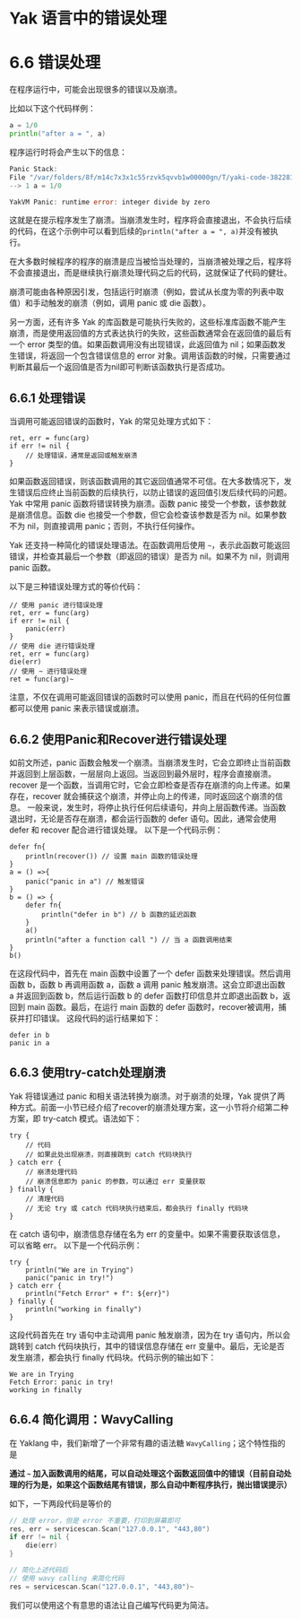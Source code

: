 # Yak 语言中的错误处理

# 6.6 错误处理

在程序运行中，可能会出现很多的错误以及崩溃。

比如以下这个代码样例：

```Go
a = 1/0
println("after a = ", a)
```

程序运行时将会产生以下的信息： 

```Go
Panic Stack:
File "/var/folders/8f/m14c7x3x1c55rzvk5qvvb1w00000gn/T/yaki-code-3822814179.yak", in __yak_main__
--> 1 a = 1/0

YakVM Panic: runtime error: integer divide by zero
```

这就是在提示程序发生了崩溃。当崩溃发生时，程序将会直接退出，不会执行后续的代码，在这个示例中可以看到后续的`println("after a = ", a)`并没有被执行。

在大多数时候程序的程序的崩溃是应当被恰当处理的，当崩溃被处理之后，程序将不会直接退出，而是继续执行崩溃处理代码之后的代码，这就保证了代码的健壮。

崩溃可能由各种原因引发，包括运行时崩溃（例如，尝试从长度为零的列表中取值）和手动触发的崩溃（例如，调用 panic 或 die 函数）。

另一方面，还有许多 Yak 的库函数是可能执行失败的，这些标准库函数不能产生崩溃，而是使用返回值的方式表达执行的失败，这些函数通常会在返回值的最后有一个 error 类型的值。如果函数调用没有出现错误，此返回值为 nil；如果函数发生错误，将返回一个包含错误信息的 error 对象。调用该函数的时候，只需要通过判断其最后一个返回值是否为nil即可判断该函数执行是否成功。

## 6.6.1 **处理错误**

当调用可能返回错误的函数时，Yak 的常见处理方式如下：

```Plain
ret, err = func(arg)
if err != nil {
    // 处理错误，通常是返回或触发崩溃
}
```

如果函数返回错误，则该函数调用的其它返回值通常不可信。在大多数情况下，发生错误后应终止当前函数的后续执行，以防止错误的返回值引发后续代码的问题。 Yak 中常用 panic 函数将错误转换为崩溃。函数 panic 接受一个参数，该参数就是崩溃信息。函数 die 也接受一个参数，但它会检查该参数是否为 nil。如果参数不为 nil，则直接调用 panic；否则，不执行任何操作。

Yak 还支持一种简化的错误处理语法。在函数调用后使用 `~`，表示此函数可能返回错误，并检查其最后一个参数（即返回的错误）是否为 nil。如果不为 nil，则调用 panic 函数。

以下是三种错误处理方式的等价代码：

```Plain
// 使用 panic 进行错误处理
ret, err = func(arg)
if err != nil {
    panic(err)
}
// 使用 die 进行错误处理
ret, err = func(arg)
die(err)
// 使用 ~ 进行错误处理
ret = func(arg)~
```

注意，不仅在调用可能返回错误的函数时可以使用 panic，而且在代码的任何位置都可以使用 panic 来表示错误或崩溃。

## 6.6.2 **使用Panic和Recover进行错误处理**

如前文所述，panic 函数会触发一个崩溃。当崩溃发生时，它会立即终止当前函数并返回到上层函数，一层层向上返回。当返回到最外层时，程序会直接崩溃。 recover 是一个函数，当调用它时，它会立即检查是否存在崩溃的向上传递。如果存在，recover 就会捕获这个崩溃，并停止向上的传递，同时返回这个崩溃的信息。 一般来说，发生时，将停止执行任何后续语句，并向上层函数传递。当函数退出时，无论是否存在崩溃，都会运行函数的 defer 语句。因此，通常会使用 defer 和 recover 配合进行错误处理。 以下是一个代码示例：

```Plain
defer fn{
    println(recover()) // 设置 main 函数的错误处理
}
a = () =>{
    panic("panic in a") // 触发错误
}
b = () => {
    defer fn{
        println("defer in b") // b 函数的延迟函数
    }
    a()
    println("after a function call ") // 当 a 函数调用结束
}
b()
```

在这段代码中，首先在 main 函数中设置了一个 defer 函数来处理错误。然后调用函数 b，函数 b 再调用函数 a，函数 a 调用 panic 触发崩溃。这会立即退出函数 a 并返回到函数 b，然后运行函数 b 的 defer 函数打印信息并立即退出函数 b，返回到 main 函数。最后，在运行 main 函数的 defer 函数时，recover被调用，捕获并打印错误。 这段代码的运行结果如下：

```Plaintext
defer in b
panic in a
```

## 6.6.3 **使用try-catch处理崩溃**

Yak 将错误通过 panic 和相关语法转换为崩溃。对于崩溃的处理，Yak 提供了两种方式。前面一小节已经介绍了recover的崩溃处理方案，这一小节将介绍第二种方案，即 try-catch 模式。语法如下：

```Plain
try {
    // 代码
    // 如果此处出现崩溃，则直接跳到 catch 代码块执行
} catch err {
    // 崩溃处理代码
    // 崩溃信息即为 panic 的参数，可以通过 err 变量获取
} finally {
    // 清理代码
    // 无论 try 或 catch 代码块执行结束后，都会执行 finally 代码块
}
```

在 catch 语句中，崩溃信息存储在名为 err 的变量中。如果不需要获取该信息，可以省略 err。 以下是一个代码示例：

```Plain
try {
    println("We are in Trying")
    panic("panic in try!")
} catch err {
    println("Fetch Error" + f": ${err}")
} finally {
    println("working in finally")
}
```

这段代码首先在 try 语句中主动调用 panic 触发崩溃，因为在 try 语句内，所以会跳转到 catch 代码块执行，其中的错误信息存储在 err 变量中。最后，无论是否发生崩溃，都会执行 finally 代码块。代码示例的输出如下：

```Plaintext
We are in Trying
Fetch Error: panic in try!
working in finally
```

## 6.6.4 **简化调用：WavyCalling**

在 Yaklang 中，我们新增了一个非常有趣的语法糖 `WavyCalling`；这个特性指的是

**通过 `~` 加入函数调用的结尾，可以自动处理这个函数返回值中的错误（目前自动处理的行为是，如果这个函数结尾有错误，那么自动中断程序执行，抛出错误提示）**

如下，一下两段代码是等价的

```go
// 处理 error，但是 error 不重要，打印到屏幕即可
res, err = servicescan.Scan("127.0.0.1", "443,80")
if err != nil {
    die(err)
}

// 简化上述代码后
// 使用 wavy calling 来简化代码
res = servicescan.Scan("127.0.0.1", "443,80")~
```

我们可以使用这个有意思的语法让自己编写代码更为简洁。

